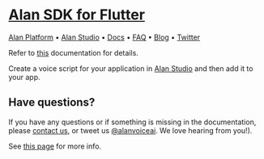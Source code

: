 # [Alan SDK for Flutter](https://pub.dev/packages/alan_voice)

[Alan Platform](https://alan.app/) • [Alan Studio](https://studio.alan.app/register) • [Docs](https://alan.app/docs/intro.html) • [FAQ](https://alan.app/docs/additional/faq.html) •
[Blog](https://alan.app/blog/) • [Twitter](https://twitter.com/alanvoiceai)

Refer to [this](https://alan.app/docs/integrations/flutter) documentation for details.

Create a voice script for your application in [Alan Studio](https://studio.alan.app/register) and then add it to your app.

## Have questions?
If you have any questions or if something is missing in the documentation, please [contact us](mailto:support@alan.app), or tweet us [@alanvoiceai](https://twitter.com/alanvoiceai). We love hearing from you!).

See [this page](https://alan.app/docs/usage/getting-started) for more info.


